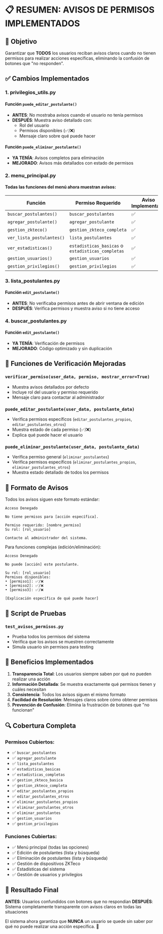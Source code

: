 # 📋 RESUMEN: AVISOS DE PERMISOS IMPLEMENTADOS

## 🎯 Objetivo
Garantizar que **TODOS** los usuarios reciban avisos claros cuando no tienen permisos para realizar acciones específicas, eliminando la confusión de botones que "no responden".

## ✅ Cambios Implementados

### 1. **privilegios_utils.py**
#### Función `puede_editar_postulante()`
- **ANTES**: No mostraba avisos cuando el usuario no tenía permisos
- **DESPUÉS**: Muestra aviso detallado con:
  - Rol del usuario
  - Permisos disponibles (✅/❌)
  - Mensaje claro sobre qué puede hacer

#### Función `puede_eliminar_postulante()`
- **YA TENÍA**: Avisos completos para eliminación
- **MEJORADO**: Avisos más detallados con estado de permisos

### 2. **menu_principal.py**
#### Todas las funciones del menú ahora muestran avisos:

| Función | Permiso Requerido | Aviso Implementado |
|---------|-------------------|-------------------|
| `buscar_postulantes()` | `buscar_postulantes` | ✅ |
| `agregar_postulante()` | `agregar_postulante` | ✅ |
| `gestion_zkteco()` | `gestion_zkteco_completa` | ✅ |
| `ver_lista_postulantes()` | `lista_postulantes` | ✅ |
| `ver_estadisticas()` | `estadisticas_basicas` o `estadisticas_completas` | ✅ |
| `gestion_usuarios()` | `gestion_usuarios` | ✅ |
| `gestion_privilegios()` | `gestion_privilegios` | ✅ |

### 3. **lista_postulantes.py**
#### Función `edit_postulante()`
- **ANTES**: No verificaba permisos antes de abrir ventana de edición
- **DESPUÉS**: Verifica permisos y muestra aviso si no tiene acceso

### 4. **buscar_postulantes.py**
#### Función `edit_postulante()`
- **YA TENÍA**: Verificación de permisos
- **MEJORADO**: Código optimizado y sin duplicación

## 🔧 Funciones de Verificación Mejoradas

### `verificar_permiso(user_data, permiso, mostrar_error=True)`
- Muestra avisos detallados por defecto
- Incluye rol del usuario y permiso requerido
- Mensaje claro para contactar al administrador

### `puede_editar_postulante(user_data, postulante_data)`
- Verifica permisos específicos (`editar_postulantes_propios`, `editar_postulantes_otros`)
- Muestra estado de cada permiso (✅/❌)
- Explica qué puede hacer el usuario

### `puede_eliminar_postulante(user_data, postulante_data)`
- Verifica permiso general (`eliminar_postulantes`)
- Verifica permisos específicos (`eliminar_postulantes_propios`, `eliminar_postulantes_otros`)
- Muestra estado detallado de todos los permisos

## 📱 Formato de Avisos

Todos los avisos siguen este formato estándar:

```
Acceso Denegado

No tiene permisos para [acción específica].

Permiso requerido: [nombre_permiso]
Su rol: [rol_usuario]

Contacte al administrador del sistema.
```

Para funciones complejas (edición/eliminación):
```
Acceso Denegado

No puede [acción] este postulante.

Su rol: [rol_usuario]
Permisos disponibles:
• [permiso1]: ✅/❌
• [permiso2]: ✅/❌
• [permiso3]: ✅/❌

[Explicación específica de qué puede hacer]
```

## 🧪 Script de Pruebas

### `test_avisos_permisos.py`
- Prueba todos los permisos del sistema
- Verifica que los avisos se muestren correctamente
- Simula usuario sin permisos para testing

## 🎯 Beneficios Implementados

1. **Transparencia Total**: Los usuarios siempre saben por qué no pueden realizar una acción
2. **Información Detallada**: Se muestra exactamente qué permisos tienen y cuáles necesitan
3. **Consistencia**: Todos los avisos siguen el mismo formato
4. **Facilidad de Resolución**: Mensajes claros sobre cómo obtener permisos
5. **Prevención de Confusión**: Elimina la frustración de botones que "no funcionan"

## 🔍 Cobertura Completa

### Permisos Cubiertos:
- ✅ `buscar_postulantes`
- ✅ `agregar_postulante`
- ✅ `lista_postulantes`
- ✅ `estadisticas_basicas`
- ✅ `estadisticas_completas`
- ✅ `gestion_zkteco_basica`
- ✅ `gestion_zkteco_completa`
- ✅ `editar_postulantes_propios`
- ✅ `editar_postulantes_otros`
- ✅ `eliminar_postulantes_propios`
- ✅ `eliminar_postulantes_otros`
- ✅ `eliminar_postulantes`
- ✅ `gestion_usuarios`
- ✅ `gestion_privilegios`

### Funciones Cubiertas:
- ✅ Menú principal (todas las opciones)
- ✅ Edición de postulantes (lista y búsqueda)
- ✅ Eliminación de postulantes (lista y búsqueda)
- ✅ Gestión de dispositivos ZKTeco
- ✅ Estadísticas del sistema
- ✅ Gestión de usuarios y privilegios

## 🚀 Resultado Final

**ANTES**: Usuarios confundidos con botones que no respondían
**DESPUÉS**: Sistema completamente transparente con avisos claros en todas las situaciones

El sistema ahora garantiza que **NUNCA** un usuario se quede sin saber por qué no puede realizar una acción específica. 🎉

